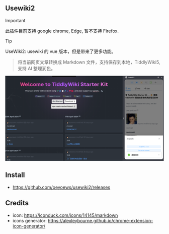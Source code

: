 ## Usewiki2

> [!IMPORTANT]
> 此插件目前支持 google chrome, Edge, 暂不支持 Firefox.

> [!TIP]
> UseWiki2: usewiki 的 vue 版本，但是带来了更多功能。

> 将当前网页文章转换成 Markdown 文件，支持保存到本地，TiddlyWiki5, 支持 AI 整理润色。

![](./banner02.png)

<!-- * element plus, tailwindcss, wxt, vue, axios -->

## Install

* https://github.com/oeyoews/usewiki2/releases

<!-- ## TODO

* welcome page
* tour: https://element-plus.org/zh-CN/component/tour.html
* 右键菜单实现功能，快捷键提示
* 支持多条 journal 合并，支持配置默认日记 tag
* 支持删除刚刚保存的 tiddler. 主要不要删除修改过后的 title

## Roadmap

* i18n
* darkmode
* extension icon -->

## Credits

* icon: https://iconduck.com/icons/14145/markdown
* icons generator: https://alexleybourne.github.io/chrome-extension-icon-generator/

<!-- ## Doc

* https://developer.chrome.com/docs/extensions/develop/concepts/messaging?hl=zh-cn
* https://wxt.dev/guide/storage.html -->